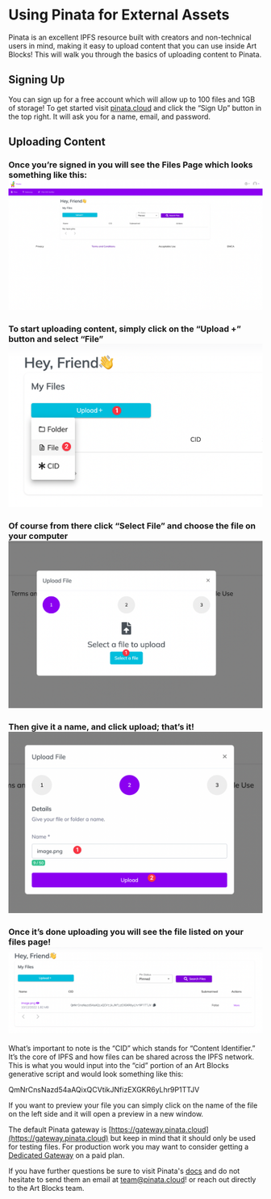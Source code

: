 # Using Pinata for External Assets

Pinata is an excellent IPFS resource built with creators and non-technical users in mind, making it easy to upload content that you can use inside Art Blocks! This will walk you through the basics of uploading content to Pinata. 

## Signing Up

You can sign up for a free account which will allow up to 100 files and 1GB of storage! To get started visit [pinata.cloud](pinata.cloud) and click the “Sign Up” button in the top right. It will ask you for a name, email, and password. 

## Uploading Content
### Once you’re signed in you will see the Files Page which looks something like this: ![setup](/static/Pinata%20setup%201.png)


### To start uploading content, simply click on the “Upload +” button and select “File” ![upload](/static/Pinata%20setup%202.png)


### Of course from there click “Select File” and choose the file on your computer ![select](/static/Pinata%20setup%203.png)


### Then give it a name, and click upload; that’s it! ![name](/static/Pinata%20setup%204.png)


### Once it’s done uploading you will see the file listed on your files page! ![complete](/static/Pinata%20setup%205.png)

What’s important to note is the “CID” which stands for “Content Identifier.” It’s the core of IPFS and how files can be shared across the IPFS network. This is what you would input into the “cid” portion of an Art Blocks generative script and would look something like this: 

QmNrCnsNazd54aAQixQCVtikJNfizEXGKR6yLhr9P1TTJV

If you want to preview your file you can simply click on the name of the file on the left side and it will open a preview in a new window.

The default Pinata gateway is [https://gateway.pinata.cloud](https://gateway.pinata.cloud) but keep in mind that it should only be used for testing files. For production work you may want to consider getting a [Dedicated Gateway](https://www.pinata.cloud/blog/the-power-of-dedicated-gateways) on a paid plan. 

If you have further questions be sure to visit Pinata's [docs](https://docs.pinata.cloud) and do not hesitate to send them an email at [team@pinata.cloud](team@pinata.cloud)! or reach out directly to the Art Blocks team. 

